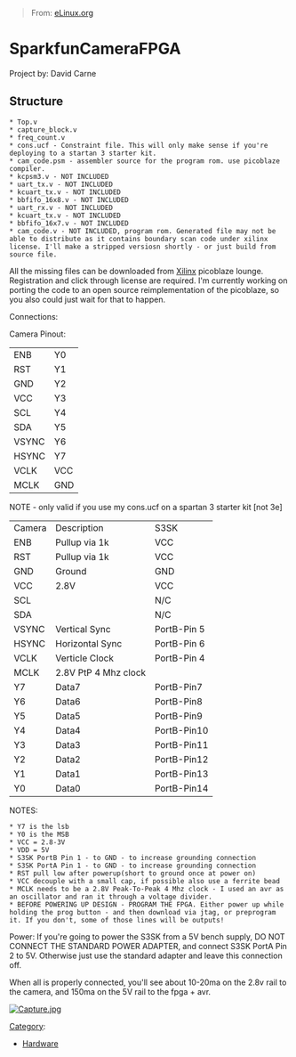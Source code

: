 > From: [eLinux.org](http://eLinux.org/SparkfunCameraFPGA "http://eLinux.org/SparkfunCameraFPGA")


# SparkfunCameraFPGA



Project by: David Carne

## Structure

    * Top.v
    * capture_block.v
    * freq_count.v
    * cons.ucf - Constraint file. This will only make sense if you're deploying to a startan 3 starter kit.
    * cam_code.psm - assembler source for the program rom. use picoblaze compiler.
    * kcpsm3.v - NOT INCLUDED
    * uart_tx.v - NOT INCLUDED
    * kcuart_tx.v - NOT INCLUDED
    * bbfifo_16x8.v - NOT INCLUDED
    * uart_rx.v - NOT INCLUDED
    * kcuart_tx.v - NOT INCLUDED
    * bbfifo_16x7.v - NOT INCLUDED
    * cam_code.v - NOT INCLUDED, program rom. Generated file may not be able to distribute as it contains boundary scan code under xilinx license. I'll make a stripped versiosn shortly - or just build from source file.


 All the missing files can be downloaded from
[Xilinx](http://www.xilinx.com/ipcenter/) picoblaze lounge. Registration
and click through license are required. I'm currently working on porting
the code to an open source reimplementation of the picoblaze, so you
also could just wait for that to happen.


 Connections:


 Camera Pinout:

<table>
<tbody>
<tr class="odd">
<td align="left">ENB</td>
<td align="left">Y0</td>
</tr>
<tr class="even">
<td align="left">RST</td>
<td align="left">Y1</td>
</tr>
<tr class="odd">
<td align="left">GND</td>
<td align="left">Y2</td>
</tr>
<tr class="even">
<td align="left">VCC</td>
<td align="left">Y3</td>
</tr>
<tr class="odd">
<td align="left">SCL</td>
<td align="left">Y4</td>
</tr>
<tr class="even">
<td align="left">SDA</td>
<td align="left">Y5</td>
</tr>
<tr class="odd">
<td align="left">VSYNC</td>
<td align="left">Y6</td>
</tr>
<tr class="even">
<td align="left">HSYNC</td>
<td align="left">Y7</td>
</tr>
<tr class="odd">
<td align="left">VCLK</td>
<td align="left">VCC</td>
</tr>
<tr class="even">
<td align="left">MCLK</td>
<td align="left">GND</td>
</tr>
</tbody>
</table>



NOTE - only valid if you use my cons.ucf on a spartan 3 starter kit [not
3e]

<table>
<tbody>
<tr class="odd">
<td align="left">Camera</td>
<td align="left">Description</td>
<td align="left">S3SK</td>
</tr>
<tr class="even">
<td align="left">ENB</td>
<td align="left">Pullup via 1k</td>
<td align="left">VCC</td>
</tr>
<tr class="odd">
<td align="left">RST</td>
<td align="left">Pullup via 1k</td>
<td align="left">VCC</td>
</tr>
<tr class="even">
<td align="left">GND</td>
<td align="left">Ground</td>
<td align="left">GND</td>
</tr>
<tr class="odd">
<td align="left">VCC</td>
<td align="left">2.8V</td>
<td align="left">VCC</td>
</tr>
<tr class="even">
<td align="left">SCL</td>
<td align="left"></td>
<td align="left">N/C</td>
</tr>
<tr class="odd">
<td align="left">SDA</td>
<td align="left"></td>
<td align="left">N/C</td>
</tr>
<tr class="even">
<td align="left">VSYNC</td>
<td align="left">Vertical Sync</td>
<td align="left">PortB-Pin 5</td>
</tr>
<tr class="odd">
<td align="left">HSYNC</td>
<td align="left">Horizontal Sync</td>
<td align="left">PortB-Pin 6</td>
</tr>
<tr class="even">
<td align="left">VCLK</td>
<td align="left">Verticle Clock</td>
<td align="left">PortB-Pin 4</td>
</tr>
<tr class="odd">
<td align="left">MCLK</td>
<td align="left">2.8V PtP 4 Mhz clock</td>
<td align="left"></td>
</tr>
<tr class="even">
<td align="left">Y7</td>
<td align="left">Data7</td>
<td align="left">PortB-Pin7</td>
</tr>
<tr class="odd">
<td align="left">Y6</td>
<td align="left">Data6</td>
<td align="left">PortB-Pin8</td>
</tr>
<tr class="even">
<td align="left">Y5</td>
<td align="left">Data5</td>
<td align="left">PortB-Pin9</td>
</tr>
<tr class="odd">
<td align="left">Y4</td>
<td align="left">Data4</td>
<td align="left">PortB-Pin10</td>
</tr>
<tr class="even">
<td align="left">Y3</td>
<td align="left">Data3</td>
<td align="left">PortB-Pin11</td>
</tr>
<tr class="odd">
<td align="left">Y2</td>
<td align="left">Data2</td>
<td align="left">PortB-Pin12</td>
</tr>
<tr class="even">
<td align="left">Y1</td>
<td align="left">Data1</td>
<td align="left">PortB-Pin13</td>
</tr>
<tr class="odd">
<td align="left">Y0</td>
<td align="left">Data0</td>
<td align="left">PortB-Pin14</td>
</tr>
</tbody>
</table>

NOTES:

    * Y7 is the lsb
    * Y0 is the MSB
    * VCC = 2.8-3V
    * VDD = 5V
    * S3SK PortB Pin 1 - to GND - to increase grounding connection
    * S3SK PortA Pin 1 - to GND - to increase grounding connection
    * RST pull low after powerup(short to ground once at power on)
    * VCC decouple with a small cap, if possible also use a ferrite bead
    * MCLK needs to be a 2.8V Peak-To-Peak 4 Mhz clock - I used an avr as an oscillator and ran it through a voltage divider.
    * BEFORE POWERING UP DESIGN - PROGRAM THE FPGA. Either power up while holding the prog button - and then download via jtag, or preprogram it. If you don't, some of those lines will be outputs!

Power: If you're going to power the S3SK from a 5V bench supply, DO NOT
CONNECT THE STANDARD POWER ADAPTER, and connect S3SK PortA Pin 2 to 5V.
Otherwise just use the standard adapter and leave this connection off.

When all is properly connected, you'll see about 10-20ma on the 2.8v
rail to the camera, and 150ma on the 5V rail to the fpga + avr.


 [![Capture.jpg](http://eLinux.org/images/4/4a/Capture.jpg)](http://eLinux.org/File:Capture.jpg)


[Category](http://eLinux.org/Special:Categories "Special:Categories"):

-   [Hardware](http://eLinux.org/Category:Hardware "Category:Hardware")

